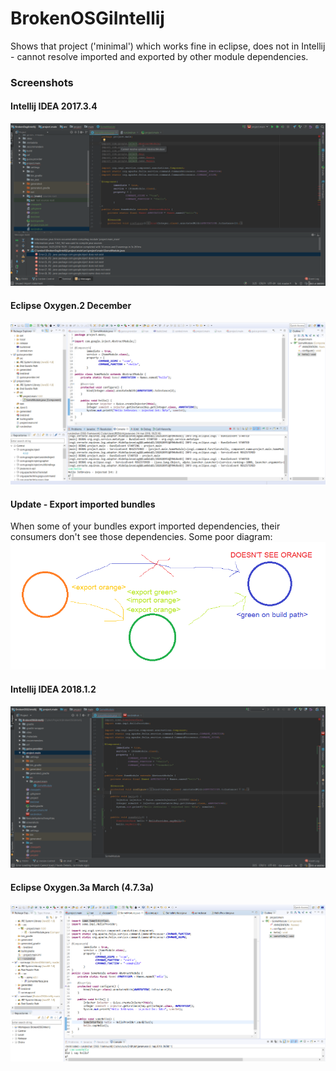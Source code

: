 # BrokenOSGiIntellij
Shows that project ('minimal') which works fine in eclipse, does not in Intellij - cannot resolve imported and exported by other module dependencies.

### Screenshots
#### Intellij IDEA 2017.3.4
 ![Intellij fail][intellij]

#### Eclipse Oxygen.2 December
 ![Eclipse OK][eclipse]

[intellij]: https://raw.githubusercontent.com/Azbesciak/BrokenOSGiIntellij/master/screenshots/intellij.png "Intellij fail"
[eclipse]: https://raw.githubusercontent.com/Azbesciak/BrokenOSGiIntellij/master/screenshots/eclipse.png "Eclipse OK"

#### Update - Export imported bundles
When some of your bundles export imported dependencies, their consumers don't see those dependencies. Some poor diagram:
![Import-Export error][ie-err]

#### Intellij IDEA 2018.1.2
 ![Intellij fail][intellij-ie]

#### Eclipse Oxygen.3a March (4.7.3a)
 ![Eclipse OK][eclipse-ie]

[intellij-ie]: https://raw.githubusercontent.com/Azbesciak/BrokenOSGiIntellij/import-export/screenshots/intellij_import_export.png "Intellij fail"
[eclipse-ie]: https://raw.githubusercontent.com/Azbesciak/BrokenOSGiIntellij/import-export/screenshots/eclipse_import_export.png "Eclipse OK"
[ie-err]: https://raw.githubusercontent.com/Azbesciak/BrokenOSGiIntellij/import-export/screenshots/import_export_err.png "Eclipse OK"
